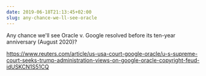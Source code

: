 ```yaml
---
date: 2019-06-18T21:13:45+02:00
slug: any-chance-we-ll-see-oracle
---
```

Any chance we'll see Oracle v. Google resolved before its ten-year anniversary (August 2020)?

https://www.reuters.com/article/us-usa-court-google-oracle/u-s-supreme-court-seeks-trump-administration-views-on-google-oracle-copyright-feud-idUSKCN1S51CQ

